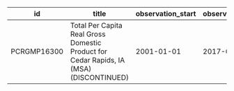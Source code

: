 | id          | title                                                                                  | observation_start   | observation_end   |
|-------------|----------------------------------------------------------------------------------------|---------------------|-------------------|
| PCRGMP16300 | Total Per Capita Real Gross Domestic Product for Cedar Rapids, IA (MSA) (DISCONTINUED) | 2001-01-01          | 2017-01-01        |